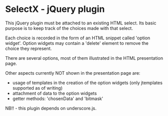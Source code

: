 SelectX - jQuery plugin
=======================

This jQuery plugin must be attached to an existing HTML select. Its basic purpose is to keep track of the choices made with that select.

Each choice is recorded in the form of an HTML snippet called 'option widget'. Option widgets may contain a 'delete' element to remove the choice they represent.

There are several options, most of them illustrated in the HTML presentation page.

Other aspects currently NOT shown in the presentation page are:
- usage of templates in the creation of the option widgets (only jtemplates supported as of writing)
- attachment of data to the option widgets
- getter methods: 'chosenData' and 'bitmask'

NB!! - this plugin depends on underscore.js.